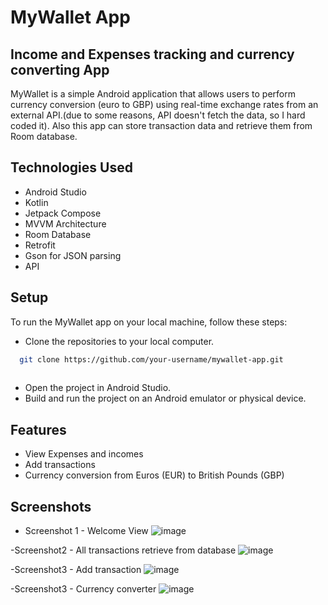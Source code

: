 # MyWallet App 

## Income and Expenses tracking and currency converting App
MyWallet is a simple Android application that allows users to perform currency conversion (euro to GBP) using real-time exchange rates from an external API.(due to some reasons, API doesn't fetch the data, so I hard coded it). Also this app can store transaction data and retrieve them from Room database.

## Technologies Used

- Android Studio
- Kotlin
- Jetpack Compose
- MVVM Architecture
- Room Database
- Retrofit
- Gson for JSON parsing
- API 

## Setup

To run the MyWallet app on your local machine, follow these steps:

- Clone the repositories to your local computer.
```bash
  git clone https://github.com/your-username/mywallet-app.git
  
```
- Open the project in Android Studio.
- Build and run the project on an Android emulator or physical device.

## Features

- View Expenses and incomes
- Add transactions
- Currency conversion from Euros (EUR) to British Pounds (GBP)

## Screenshots
- Screenshot 1 - Welcome View
  ![image](https://github.com/WMSShehara/MyWallet/assets/114556816/bc878219-15ab-4766-a0be-c298bda7d74e)

-Screenshot2 - All transactions retrieve from database
![image](https://github.com/WMSShehara/MyWallet/assets/114556816/1287a0e5-76e3-402c-bbf4-534e6fd5987e)

-Screenshot3 - Add transaction
![image](https://github.com/WMSShehara/MyWallet/assets/114556816/f081f1bb-56d7-42e2-afe8-426ddffe93a1)

-Screenshot3 - Currency converter
![image](https://github.com/WMSShehara/MyWallet/assets/114556816/e076e9d2-7ae3-4918-a532-c4423615c0b5)



